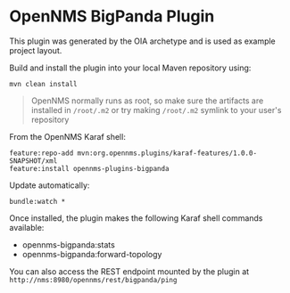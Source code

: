# OpenNMS BigPanda Plugin


This plugin was generated by the OIA archetype and is used as example project layout.


Build and install the plugin into your local Maven repository using:
```
mvn clean install
```

> OpenNMS normally runs as root, so make sure the artifacts are installed in `/root/.m2` or try making `/root/.m2` symlink to your user's repository

From the OpenNMS Karaf shell:
```
feature:repo-add mvn:org.opennms.plugins/karaf-features/1.0.0-SNAPSHOT/xml
feature:install opennms-plugins-bigpanda
```

Update automatically:
```
bundle:watch *
```


Once installed, the plugin makes the following Karaf shell commands available:
* opennms-bigpanda:stats
* opennms-bigpanda:forward-topology

You can also access the REST endpoint mounted by the plugin at `http://nms:8980/opennms/rest/bigpanda/ping`
